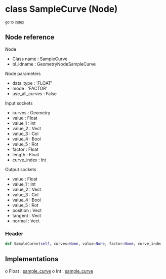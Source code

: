 # class SampleCurve (Node)

<sub>go to [index](/docs/index.md)</sub>

## Node reference

Node
 - Class name : SampleCurve
 - bl_idname : GeometryNodeSampleCurve

Node parameters
 - data_type : 'FLOAT'
 - mode : 'FACTOR'
 - use_all_curves : False

Input sockets
 - curves : Geometry
 - value : Float
 - value_1 : Int
 - value_2 : Vect
 - value_3 : Col
 - value_4 : Bool
 - value_5 : Rot
 - factor : Float
 - length : Float
 - curve_index : Int

Output sockets
 - value : Float
 - value_1 : Int
 - value_2 : Vect
 - value_3 : Col
 - value_4 : Bool
 - value_5 : Rot
 - position : Vect
 - tangent : Vect
 - normal : Vect

### Header

``` python
def SampleCurve(self, curves=None, value=None, factor=None, curve_index=None, length=None, data_type='FLOAT', mode='FACTOR', use_all_curves=False, node_label=None, node_color=None):
```

## Implementations

o Float : [sample_curve](/docs/classes/sample_curve.md) 
o Int : [sample_curve](/docs/classes/sample_curve.md) 

